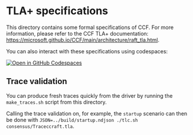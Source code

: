 # TLA+ specifications

This directory contains some formal specifications of CCF. For more information, please refer to the CCF TLA+ documentation: https://microsoft.github.io/CCF/main/architecture/raft_tla.html.

You can also interact with these specifications using codespaces:

[![Open in GitHub Codespaces](https://github.com/codespaces/badge.svg)](https://github.com/codespaces/new?hide_repo_select=true&ref=main&repo=180112558&machine=xLargePremiumLinux&devcontainer_path=.devcontainer%2Ftlaplus%2Fdevcontainer.json&location=WestEurope)

## Trace validation

You can produce fresh traces quickly from the driver by running the `make_traces.sh` script from this directory.

Calling the trace validation on, for example, the `startup` scenario can then be done with `JSON=../build/startup.ndjson ./tlc.sh consensus/Traceccraft.tla`.